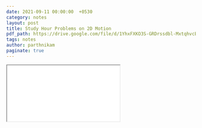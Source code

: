 ```yaml
---
date: 2021-09-11 00:00:00  +0530
category: notes
layout: post
title: Study Hour Problems on 2D Motion
pdf_path: https://drive.google.com/file/d/1YhxFXKO3S-GRDrssdbl-MxtqhvcEW__2/preview?usp=sharing
tags: notes
author: parthnikam
paginate: true
---
```


<iframe class="embed-pdf" src="{{ page.pdf_path }}#toolbar=0" seamless="seamless" scrolling="no" style="overflow:hidden"></iframe>
